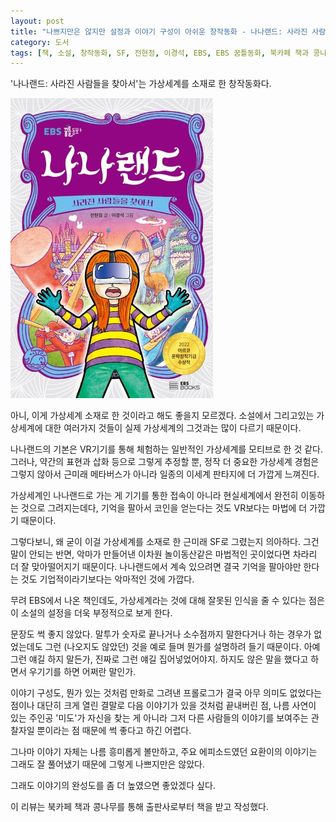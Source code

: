 ```yaml
---
layout: post
title: "나쁘지만은 않지만 설정과 이야기 구성이 아쉬운 창작동화 - 나나랜드: 사라진 사람들을 찾아서"
category: 도서
tags: [책, 소설, 창작동화, SF, 전현정, 이경석, EBS, EBS 꿈틀동화, 북카페 책과 콩나무, 서평]
---
```


'나나랜드: 사라진 사람들을 찾아서'는
가상세계를 소재로 한 창작동화다.

![표지](/images/nana-land-book-h480.jpg)

아니, 이게 가상세계 소재로 한 것이라고 해도 좋을지 모르겠다.
소설에서 그리고있는 가상세계에 대한 여러가지 것들이
실제 가상세계의 그것과는 많이 다르기 때문이다.

나나랜드의 기본은 VR기기를 통해 체험하는 일반적인 가상세계를 모티브로 한 것 같다.
그러나, 약간의 표현과 삽화 등으로 그렇게 추정할 뿐,
정작 더 중요한 가상세계 경험은 그렇지 않아서
근미래 메타버스가 아니라 일종의 이세계 판타지에 더 가깝게 느껴진다.

가상세계인 나나랜드로 가는 게 기기를 통한 접속이 아니라
현실세계에서 완전히 이동하는 것으로 그려지는데다,
기억을 팔아서 코인을 얻는다는 것도 VR보다는 마법에 더 가깝기 때문이다.

그렇다보니, 왜 굳이 이걸 가상세계를 소재로 한 근미래 SF로 그렸는지 의아하다.
그건 말이 안되는 반면,
악마가 만들어낸 이차원 놀이동산같은 마법적인 곳이었다면 차라리 더 잘 맞아떨어지기 때문이다.
나나랜드에서 계속 있으려면 결국 기억을 팔아야만 한다는 것도 기업적이라기보다는 악마적인 것에 가깝다.

무려 EBS에서 나온 책인데도,
가상세계라는 것에 대해 잘못된 인식을 줄 수 있다는 점은
이 소설의 설정을 더욱 부정적으로 보게 한다.

문장도 썩 좋지 않았다.
말투가 숫자로 끝나거나 소수점까지 말한다거나 하는 경우가 없었는데도
그런 (나오지도 않았던) 것을 예로 들며 뭔가를 설명하려 들기 때문이다.
아예 그런 얘길 하지 말든가, 진짜로 그런 얘길 집어넣었어야지.
하지도 않은 말을 했다고 하면서 우기기를 하면 어쩌란 말인가.

이야기 구성도,
뭔가 있는 것처럼 만화로 그려낸 프롤로그가 결국 아무 의미도 없었다는 점이나
대단히 크게 열린 결말로 다음 이야기가 있을 것처럼 끝내버린 점,
나름 사연이 있는 주인공 '미도'가 자신을 찾는 게 아니라
그저 다른 사람들의 이야기를 보여주는 관찰자일 뿐이라는 점 때문에
썩 좋다고 하긴 어렵다.

그나마 이야기 자체는 나름 흥미롭게 볼만하고,
주요 에피소드였던 요환이의 이야기는 그래도 잘 풀어냈기 때문에
그렇게 나쁘지만은 않았다.

그래도 이야기의 완성도를 좀 더 높였으면 좋았겠다 싶다.



<div class="im im-info">
이 리뷰는 북카페 책과 콩나무를 통해 출판사로부터 책을 받고 작성했다.
</div>

